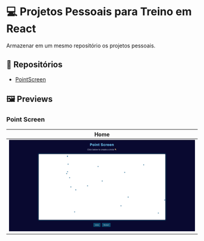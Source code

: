# 💻 Projetos Pessoais para Treino em React

Armazenar em um mesmo repositório os projetos pessoais.

## 📁 Repositórios

- [PointScreen](https://github.com/Wallysson/Training-React/tree/main/PointScreen)

## 🖼️ Previews

### Point Screen

| Home                                                       |
| ---------------------------------------------------------- |
| <img src="./PointScreen/src/assets/PointScreenHome.PNG" /> |
